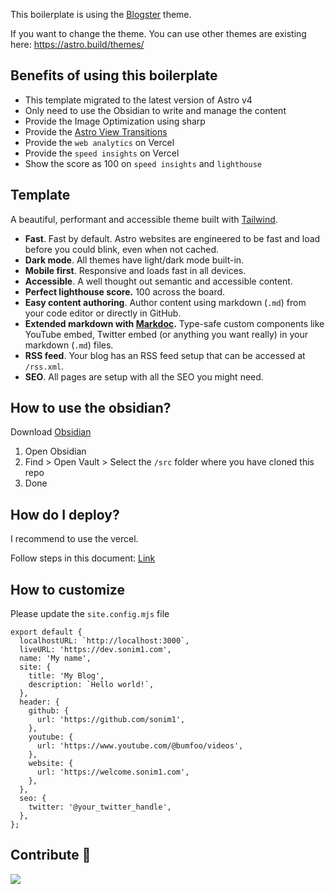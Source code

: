 This boilerplate is using the [Blogster](https://astro.build/themes/details/blogster-sleek/) theme.

If you want to change the theme. You can use other themes are existing here: https://astro.build/themes/

## Benefits of using this boilerplate

- This template migrated to the latest version of Astro v4
- Only need to use the Obsidian to write and manage the content
- Provide the Image Optimization using sharp
- Provide the [Astro View Transitions](https://docs.astro.build/en/guides/view-transitions/)
- Provide the `web analytics` on Vercel
- Provide the `speed insights` on Vercel
- Show the score as 100 on `speed insights` and `lighthouse`

## Template

A beautiful, performant and accessible theme built with [Tailwind](https://tailwindcss.com).

- **Fast**. Fast by default. Astro websites are engineered to be fast and load before you could blink, even when not cached.
- **Dark mode**. All themes have light/dark mode built-in.
- **Mobile first**. Responsive and loads fast in all devices.
- **Accessible**. A well thought out semantic and accessible content.
- **Perfect lighthouse score.** 100 across the board.
- **Easy content authoring**. Author content using markdown (`.md`) from your code editor or directly in GitHub.
- **Extended markdown with [Markdoc](https://markdoc.dev).** Type-safe custom components like YouTube embed, Twitter embed (or anything you want really) in your markdown (`.md`) files.
- **RSS feed**. Your blog has an RSS feed setup that can be accessed at `/rss.xml`.
- **SEO**. All pages are setup with all the SEO you might need.

## How to use the obsidian?

Download [Obsidian](https://obsidian.md/)

1. Open Obsidian
2. Find > Open Vault > Select the `/src` folder where you have cloned this repo
3. Done

## How do I deploy?

I recommend to use the vercel.

Follow steps in this document: [Link](https://vercel.com/docs/frameworks/astro)

## How to customize

Please update the `site.config.mjs` file

```
export default {
  localhostURL: `http://localhost:3000`,
  liveURL: 'https://dev.sonim1.com',
  name: 'My name',
  site: {
    title: 'My Blog',
    description: `Hello world!`,
  },
  header: {
    github: {
      url: 'https://github.com/sonim1',
    },
    youtube: {
      url: 'https://www.youtube.com/@bumfoo/videos',
    },
    website: {
      url: 'https://welcome.sonim1.com',
    },
  },
  seo: {
    twitter: '@your_twitter_handle',
  },
};
```

## Contribute 🤝

<a href="https://github.com/sonim1/astro-obsidian-blog-boilerplate/graphs/contributors">
  <img src="https://contrib.rocks/image?repo=sonim1/astro-obsidian-blog-boilerplate" />
</a>
